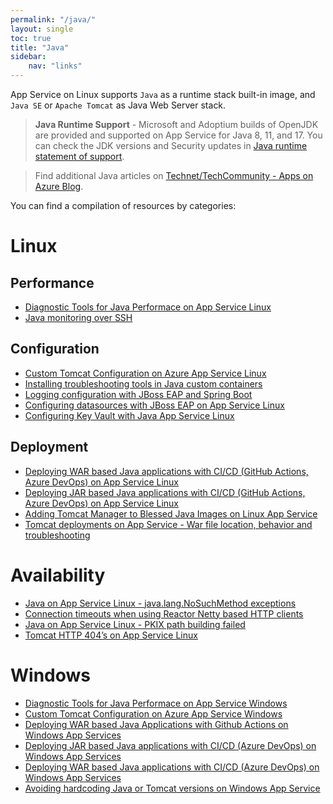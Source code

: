 ```yaml
---
permalink: "/java/"
layout: single
toc: true
title: "Java"
sidebar: 
    nav: "links"
---
```



App Service on Linux supports `Java` as a runtime stack built-in image, and `Java SE`  or `Apache Tomcat` as Java Web Server stack.

>**Java Runtime Support** - Microsoft and Adoptium builds of OpenJDK are provided and supported on App Service for Java 8, 11, and 17. You can check the JDK versions and Security updates in [Java runtime statement of support](https://learn.microsoft.com/en-us/azure/app-service/configure-language-java?pivots=platform-linux#java-runtime-statement-of-support).

> Find additional Java articles on [Technet/TechCommunity - Apps on Azure Blog](https://techcommunity.microsoft.com/t5/apps-on-azure-blog/bg-p/AppsonAzureBlog/label-name/Java).

You can find a compilation of resources by categories:

# Linux

## Performance
- [Diagnostic Tools for Java Performace on App Service Linux](https://azureossd.github.io/2022/05/20/Diagnostic-Tools-for-Java-Performace-on-App-Service-Linux/index.html)
- [Java monitoring over SSH](https://azureossd.github.io/2025/05/09/Java-monitoring-over-SSH/index.html)

## Configuration
- [Custom Tomcat Configuration on Azure App Service Linux](https://azureossd.github.io/2022/05/20/Custom-Tomcat-Configuration-on-Azure-App-Service-Linux/index.html)
- [Installing troubleshooting tools in Java custom containers](https://azureossd.github.io/2022/07/18/Installing-troubleshooting-tools-in-Java-custom-containers/index.html)
- [Logging configuration with JBoss EAP and Spring Boot](https://azureossd.github.io/2023/05/22/Logging-configuration-with-JBoss-EAP-and-Spring-Boot/index.html)
- [Configuring datasources with JBoss EAP on App Service Linux](https://azureossd.github.io/2024/06/03/Configuring-datasources-with-JBoss-EAP-on-App-Service-Linux/index.html)
- [Configuring Key Vault with Java App Service Linux](https://azureossd.github.io/2025/05/20/configuring-keyvault-with-java-app-service-linux/index.html)

## Deployment
- [Deploying WAR based Java applications with CI/CD (GitHub Actions, Azure DevOps) on App Service Linux](https://azureossd.github.io/2022/12/22/Deploying-WAR-based-Java-applications-with-CICD-on-App-Service-Linux/index.html)
- [Deploying JAR based Java applications with CI/CD (GitHub Actions, Azure DevOps) on App Service Linux](https://azureossd.github.io/2022/12/09/Deploying-JAR-based-Java-applications-with-CICD-on-App-Service-Linux/index.html)
- [Adding Tomcat Manager to Blessed Java Images on Linux App Service](https://azureossd.github.io/2022/08/11/Using-Tomcat-Manager-in-Blessed-Java-Images-in-Linux-App-Service/index.html)
- [Tomcat deployments on App Service - War file location, behavior and troubleshooting](https://azureossd.github.io/2023/08/02/Tomcat-deployments-on-App-Service/index.html)

# Availability
- [Java on App Service Linux - java.lang.NoSuchMethod exceptions](https://azureossd.github.io/2024/07/03/Java-on-App-Service-Linux-java-lang-NoSuchMethod-exceptions/index.html)
- [Connection timeouts when using Reactor Netty based HTTP clients](https://azureossd.github.io/2024/10/07/Connection-timeouts-when-using-Reactor-Netty-based-HTTP-clients/index.html)
- [Java on App Service Linux - PKIX path building failed](https://azureossd.github.io/2024/08/05/Java-on-Linux-App-Service-PKIX-path-building-failed/index.html)
- [Tomcat HTTP 404’s on App Service Linux](https://azureossd.github.io/2024/12/20/Tomcat-HTTP-404s-on-App-Service-Linux/index.html)


# Windows
- [Diagnostic Tools for Java Performace on App Service Windows](https://azureossd.github.io/2022/05/20/Diagnostic-Tools-for-Java-Performace-on-App-Service-Windows/index.html)
- [Custom Tomcat Configuration on Azure App Service Windows](https://azureossd.github.io/2021/06/17/Custom-Tomcat-Configuration-on-Azure-App-Service-Windows-copy/index.html)
- [Deploying WAR based Java Applications with Github Actions on Windows App Services](https://azureossd.github.io/2023/05/30/Deploying-War-Files-On-Windows-App-Services-with-GithubActions/index.html)
- [Deploying JAR based Java applications with CI/CD (Azure DevOps) on Windows App Services](https://azureossd.github.io/2024/09/27/Deploying-JAR-based-Java-applications-with-CICD-on-Windows-App-Services/index.html)
- [Deploying WAR based Java applications with CI/CD (Azure DevOps) on Windows App Services](https://azureossd.github.io/2024/09/27/Deploying-WAR-based-Java-applications-with-CICD-on-Windows-App-Services/index.html)
- [Avoiding hardcoding Java or Tomcat versions on Windows App Service](https://azureossd.github.io/2025/02/28/Avoiding-hardcoding-Java-or-Tomcat-versions-on-Windows-App-Service/index.html)